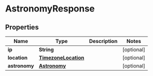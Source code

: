 

# AstronomyResponse


## Properties

| Name | Type | Description | Notes |
|------------ | ------------- | ------------- | -------------|
|**ip** | **String** |  |  [optional] |
|**location** | [**TimezoneLocation**](TimezoneLocation.md) |  |  [optional] |
|**astronomy** | [**Astronomy**](Astronomy.md) |  |  [optional] |




